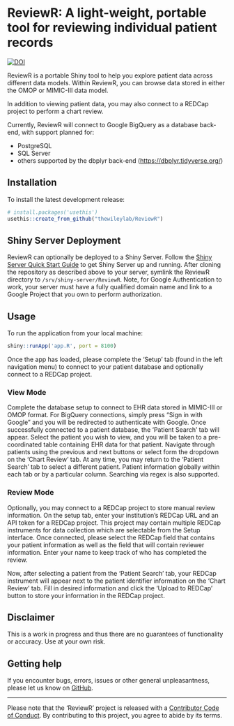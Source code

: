 
<!-- README.md is generated from README.Rmd. Please edit that file -->

# ReviewR: A light-weight, portable tool for reviewing individual patient records

<!-- badges: start -->

[![DOI](https://zenodo.org/badge/DOI/10.5281/zenodo.1488535.svg)](https://doi.org/10.5281/zenodo.1488535)
<!-- badges: end -->

ReviewR is a portable Shiny tool to help you explore patient data across
different data models. Within ReviewR, you can browse data stored in
either the OMOP or MIMIC-III data model.

In addition to viewing patient data, you may also connect to a REDCap
project to perform a chart review.

Currently, ReviewR will connect to Google BigQuery as a database
back-end, with support planned for:

  - PostgreSQL
  - SQL Server
  - others supported by the dbplyr back-end
    (<https://dbplyr.tidyverse.org/>)

## Installation

To install the latest development release:

``` r
# install.packages('usethis')
usethis::create_from_github("thewileylab/ReviewR")
```

## Shiny Server Deployment

ReviewR can optionally be deployed to a Shiny Server. Follow the [Shiny
Server Quick Start
Guide](https://support.rstudio.com/hc/en-us/articles/360011458854-Shiny-Server-Quick-Start-Installation-and-Configuration)
to get Shiny Server up and running. After cloning the repository as
described above to your server, symlink the ReviewR directory to
`/srv/shiny-server/ReviewR`. Note, for Google Authentication to work,
your server must have a fully qualified domain name and link to a Google
Project that you own to perform authorization.

## Usage

To run the application from your local machine:

``` r
shiny::runApp('app.R', port = 8100)
```

Once the app has loaded, please complete the ‘Setup’ tab (found in the
left navigation menu) to connect to your patient database and optionally
connect to a REDCap project.

### View Mode

Complete the database setup to connect to EHR data stored in MIMIC-III
or OMOP format. For BigQuery connections, simply press “Sign in with
Google” and you will be redirected to authenticate with Google. Once
successfully connected to a patient database, the ‘Patient Search’ tab
will appear. Select the patient you wish to view, and you will be taken
to a pre-coordinated table containing EHR data for that patient.
Navigate through patients using the previous and next buttons or select
form the dropdown on the ‘Chart Review’ tab. At any time, you may return
to the ‘Patient Search’ tab to select a different patient. Patient
information globally within each tab or by a particular column.
Searching via regex is also supported.

### Review Mode

Optionally, you may connect to a REDCap project to store manual review
information. On the setup tab, enter your institution’s REDCap URL and
an API token for a REDCap project. This project may contain multiple
REDCap instruments for data collection which are selectable from the
Setup interface. Once connected, please select the REDCap field that
contains your patient information as well as the field that will contain
reviewer information. Enter your name to keep track of who has completed
the review.

Now, after selecting a patient from the ‘Patient Search’ tab, your
REDCap instrument will appear next to the patient identifier information
on the ‘Chart Review’ tab. Fill in desired information and click the
‘Upload to REDCap’ button to store your information in the REDCap
project.

## Disclaimer

This is a work in progress and thus there are no guarantees of
functionality or accuracy. Use at your own risk.

## Getting help

If you encounter bugs, errors, issues or other general unpleasantness,
please let us know on
[GitHub](https://github.com/thewileylab/ReviewR/issues).

-----

Please note that the ‘ReviewR’ project is released with a [Contributor
Code of Conduct](CODE_OF_CONDUCT.md). By contributing to this project,
you agree to abide by its terms.
